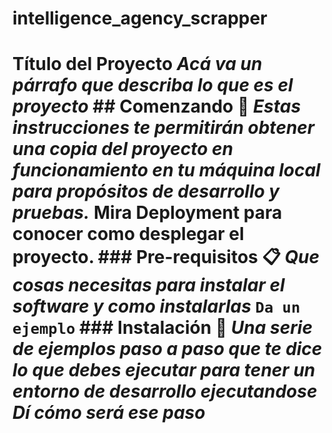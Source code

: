 # intelligence_agency_scrapper
# Título del Proyecto  _Acá va un párrafo que describa lo que es el proyecto_  ## Comenzando 🚀  _Estas instrucciones te permitirán obtener una copia del proyecto en funcionamiento en tu máquina local para propósitos de desarrollo y pruebas._  Mira **Deployment** para conocer como desplegar el proyecto.   ### Pre-requisitos 📋  _Que cosas necesitas para instalar el software y como instalarlas_  ``` Da un ejemplo ```  ### Instalación 🔧  _Una serie de ejemplos paso a paso que te dice lo que debes ejecutar para tener un entorno de desarrollo ejecutandose_  _Dí cómo será ese paso_
